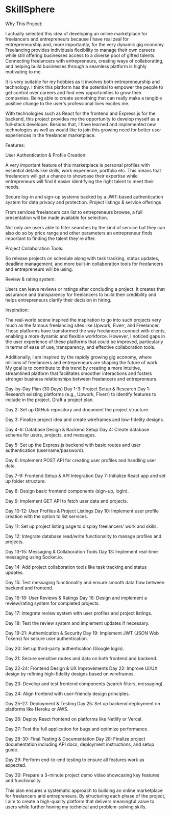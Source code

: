 # SkillSphere
Why This Project:

I actually selected this idea of developing an online marketplace for freelancers and entrepreneurs because I have real zeal for entrepreneurship and, more importantly, for the very dynamic gig economy. Freelancing provides individuals flexibility to manage their own careers while still offering businesses access to a diverse pool of gifted talents. Connecting freelancers with entrepreneurs, creating ways of collaborating, and helping build businesses through a seamless platform is highly motivating to me.

It is very suitable for my hobbies as it involves both entrepreneurship and technology. I think this platform has the potential to empower the people to get control over careers and find new opportunities to grow their companies. Being able to create something that can really make a tangible positive change to the user's professional lives excites me.

With technologies such as React for the frontend and Express.js for the backend, this project provides me the opportunity to develop myself as a full-stack developer. Besides that, I have learned and implemented new technologies as well as would like to join this growing need for better user experiences in the freelancer marketplace.

Features:

User Authentication & Profile Creation:

A very important feature of this marketplace is personal profiles with essential details like skills, work experience, portfolio etc. This means that freelancers will get a chance to showcase their expertise while entrepreneurs will find it easier identifying the right talent to meet their needs.

Secure log-in and sign-up systems backed by a JWT-based authentication system for data privacy and protection.
Project listings & service offerings

From services freelancers can list to entrepreneurs browse, a full presentation will be made available for selection.

Not only are users able to filter searches by the kind of service but they can also do so by price range and other parameters an entrepreneur finds important to finding the talent they're after.

Project Collaboration Tools:

So release projects on schedule along with task tracking, status updates, deadline management, and more built-in collaboration tools for freelancers and entrepreneurs will be using.

Review & rating system:

Users can leave reviews or ratings after concluding a project. It creates that assurance and transparency for freelancers to build their credibility and helps entrepreneurs clarify their decision in hiring.

Inspiration:

The real-world scene inspired the inspiration to go into such projects very much as the famous freelancing sites like Upwork, Fiverr, and Freelancer. These platforms have transformed the way freelancers connect with clients, enabling a more dynamic and flexible workforce. However, I noticed gaps in the user experience of these platforms that could be improved, particularly in terms of ease of use, transparency, and effective collaboration tools.

Additionally, I am inspired by the rapidly growing gig economy, where millions of freelancers and entrepreneurs are shaping the future of work. My goal is to contribute to this trend by creating a more intuitive, streamlined platform that facilitates smoother interactions and fosters stronger business relationships between freelancers and entrepreneurs.

Day-by-Day Plan (30 Days) Day 1-3: Project Setup & Research Day 1: Research existing platforms (e.g., Upwork, Fiverr) to identify features to include in the project. Draft a project plan.

Day 2: Set up GitHub repository and document the project structure.

Day 3: Finalize project idea and create wireframes and low-fidelity designs.

Day 4-6: Database Design & Backend Setup Day 4: Create database schema for users, projects, and messages.

Day 5: Set up the Express.js backend with basic routes and user authentication (username/password).

Day 6: Implement POST API for creating user profiles and handling user data.

Day 7-9: Frontend Setup & API Integration Day 7: Initialize React app and set up folder structure.

Day 8: Design basic frontend components (sign-up, login).

Day 9: Implement GET API to fetch user data and projects.

Day 10-12: User Profiles & Project Listings Day 10: Implement user profile creation with the option to list services.

Day 11: Set up project listing page to display freelancers’ work and skills.

Day 12: Integrate database read/write functionality to manage profiles and projects.

Day 13-15: Messaging & Collaboration Tools Day 13: Implement real-time messaging using Socket.io.

Day 14: Add project collaboration tools like task tracking and status updates.

Day 15: Test messaging functionality and ensure smooth data flow between backend and frontend.

Day 16-18: User Reviews & Ratings Day 16: Design and implement a review/rating system for completed projects.

Day 17: Integrate review system with user profiles and project listings.

Day 18: Test the review system and implement updates if necessary.

Day 19-21: Authentication & Security Day 19: Implement JWT (JSON Web Tokens) for secure user authentication.

Day 20: Set up third-party authentication (Google login).

Day 21: Secure sensitive routes and data on both frontend and backend.

Day 22-24: Frontend Design & UX Improvements Day 22: Improve UI/UX design by refining high-fidelity designs based on wireframes.

Day 23: Develop and test frontend components (search filters, messaging).

Day 24: Align frontend with user-friendly design principles.

Day 25-27: Deployment & Testing Day 25: Set up backend deployment on platforms like Heroku or AWS.

Day 26: Deploy React frontend on platforms like Netlify or Vercel.

Day 27: Test the full application for bugs and optimize performance.

Day 28-30: Final Testing & Documentation Day 28: Finalize project documentation including API docs, deployment instructions, and setup guide.

Day 29: Perform end-to-end testing to ensure all features work as expected.

Day 30: Prepare a 3-minute project demo video showcasing key features and functionality.

This plan ensures a systematic approach to building an online marketplace for freelancers and entrepreneurs. By structuring each phase of the project, I aim to create a high-quality platform that delivers meaningful value to users while further honing my technical and problem-solving skills.